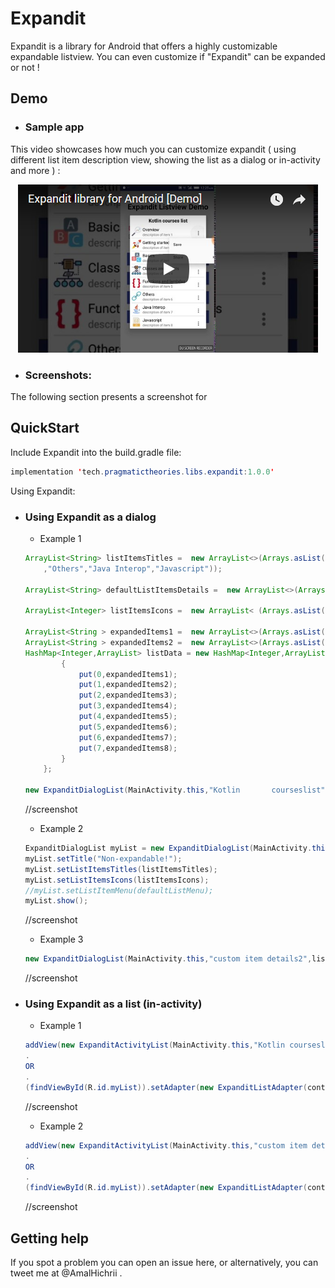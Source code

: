 # Expandit
Expandit is a library for Android that offers a highly customizable expandable listview. You can even customize if "Expandit" can be expanded or not !

## Demo




* ### Sample app
This video showcases how much you can customize expandit ( using different list item description view, showing the list as a dialog or in-activity and more ) :
   <p align="center">
<a href="https://www.youtube.com/watch?v=2GJ8uRUC3uw" target="_blank"><img src="https://raw.githubusercontent.com/AmalH/expandit/master/screenshots/demoThumbail.png"/></a>
   </p>


* ### Screenshots: 
The following section presents a screenshot for
  

## QuickStart

Include Expandit into the build.gradle file:
```Java
implementation 'tech.pragmatictheories.libs.expandit:1.0.0'
```
Using Expandit:
* ### Using Expandit as a dialog
    * Example 1
    ```Java
    ArrayList<String> listItemsTitles =  new ArrayList<>(Arrays.asList("Overview","Getting started","Basics","Classes and objects","Functions and lambdas"
        ,"Others","Java Interop","Javascript"));

    ArrayList<String> defaultListItemsDetails =  new ArrayList<>(Arrays.asList("description of item 1","description of item 2","description of item 3","description of item 4","description of item 5","description of item 6","description of item 7","description of item 8"));

    ArrayList<Integer> listItemsIcons =  new ArrayList< (Arrays.asList(R.drawable.ic_overview,R.drawable.ic_start,R.drawable.ic_basics,R.drawable.ic_classesobjects,R.drawable.ic_functions,R.drawable.ic_others,R.drawable.ic_java,R.drawable.ic_javascript));
        
    ArrayList<String > expandedItems1 =  new ArrayList<>(Arrays.asList("chapter 1", "chapter 2","chapter 2"));
    ArrayList<String > expandedItems2 =  new ArrayList<>(Arrays.asList("1st chapter", "2nd chapter","3d chapter"));
    HashMap<Integer,ArrayList> listData = new HashMap<Integer,ArrayList>(){
            {
                put(0,expandedItems1);
                put(1,expandedItems2);
                put(2,expandedItems3);
                put(3,expandedItems4);
                put(4,expandedItems5);
                put(5,expandedItems6);
                put(6,expandedItems7);
                put(7,expandedItems8);
            }
        };
        
    new ExpanditDialogList(MainActivity.this,"Kotlin       courseslist",listItemsTitles,listData,listItemsIcons,listMenuId,defaultListItemsDetails)).show()
    
    ```
    //screenshot
    
     * Example 2
    ```Java
    ExpanditDialogList myList = new ExpanditDialogList(MainActivity.this);
    myList.setTitle("Non-expandable!");
    myList.setListItemsTitles(listItemsTitles);
    myList.setListItemsIcons(listItemsIcons);
    //myList.setListItemMenu(defaultListMenu);
    myList.show();
    ```
    //screenshot
    
    * Example 3
    ```Java
    new ExpanditDialogList(MainActivity.this,"custom item details2",listItemsTitles2,listData,listItemsIcons2,listMenuId,R.layout.custom_item_details_view2)).show()
    ```
    //screenshot
   
* ### Using Expandit as a list (in-activity)
    * Example 1
    ```Java
    addView(new ExpanditActivityList(MainActivity.this,"Kotlin courseslist",listItemsTitles,listData,listItemsIcons,listMenuId,defaultListItemsDetails));
    .
    OR
    .
    (findViewById(R.id.myList)).setAdapter(new ExpanditListAdapter(context,listItemsTitles,listData,listItemsIcons,listMenuId,defaultListItemsDetails))
    ```
     //screenshot
    
    * Example 2
    ```Java
    addView(new ExpanditActivityList(MainActivity.this,"custom item details 1",listItemsTitles,listData,listItemsIcons,listMenuId,R.layout.custom_item_details_view));
    .
    OR
    .
    (findViewById(R.id.myList)).setAdapter(new ExpanditListAdapter(context,listItemsTitles,listData,listItemsIcons,listMenuId,customDetailsView))
    ```
    
     //screenshot

## Getting help
If you spot a problem you can open an issue here, or alternatively, you can tweet me at @AmalHichrii .
